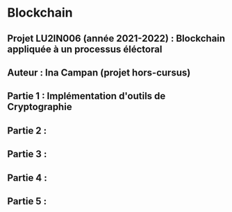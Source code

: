 # Blockchain
## Projet LU2IN006 (année 2021-2022) : Blockchain appliquée à un processus éléctoral
## Auteur : Ina Campan (projet hors-cursus)

## Partie 1 : Implémentation d'outils de Cryptographie
## Partie 2 :
## Partie 3 :
## Partie 4 :
## Partie 5 :
